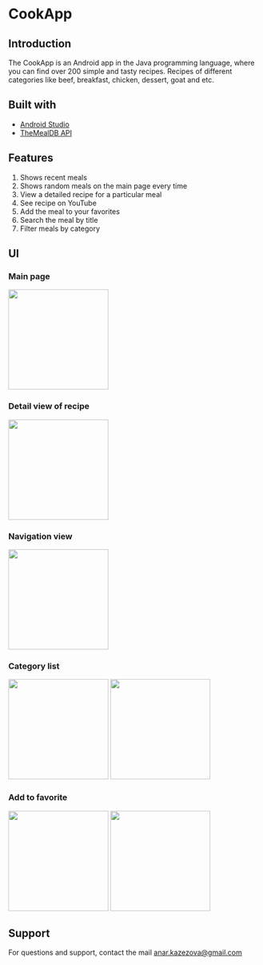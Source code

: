 # CookApp
## Introduction
The CookApp is an Android app in the Java programming language, where you can find over 200 simple and tasty recipes. Recipes of different categories like beef, breakfast, chicken, dessert, goat and etc. 
## Built with
* [Android Studio](https://developer.android.com/studio/)
* [TheMealDB API](https://www.themealdb.com/api.php)
## Features
1. Shows recent meals
2. Shows random meals on the main page every time
3. View a detailed recipe for a particular meal
4. See recipe on YouTube
5. Add the meal to your favorites
6. Search the meal by title
7. Filter meals by category
## UI
### Main page
<p><img src="https://user-images.githubusercontent.com/60841244/119109811-efdc6500-ba3a-11eb-8528-59f89d6d026f.png" width="200"/></p>

### Detail view of recipe
<p><img src="https://user-images.githubusercontent.com/60841244/119109888-0682bc00-ba3b-11eb-9768-60b58a0c72a2.png" width="200"/></p>

### Navigation view
<p><img src="https://user-images.githubusercontent.com/60841244/119110140-434eb300-ba3b-11eb-9055-5e23cf55ec7b.png" width="200"/></p>

### Category list
<p><img src="https://user-images.githubusercontent.com/60841244/119110164-49dd2a80-ba3b-11eb-9966-2dc1eb0074f6.png" width="200"/>
<img src="https://user-images.githubusercontent.com/60841244/119110182-4cd81b00-ba3b-11eb-81d1-6c920fce6507.png" width="200"/></p>

### Add to favorite 
<p><img src="https://user-images.githubusercontent.com/60841244/119110213-5497bf80-ba3b-11eb-8b38-20dad4878605.png" width="200"/>
<img src="https://user-images.githubusercontent.com/60841244/119110224-56618300-ba3b-11eb-9ec0-b9e718efd7ae.png" width="200"/></p>

## Support
For questions and support, contact the mail anar.kazezova@gmail.com
